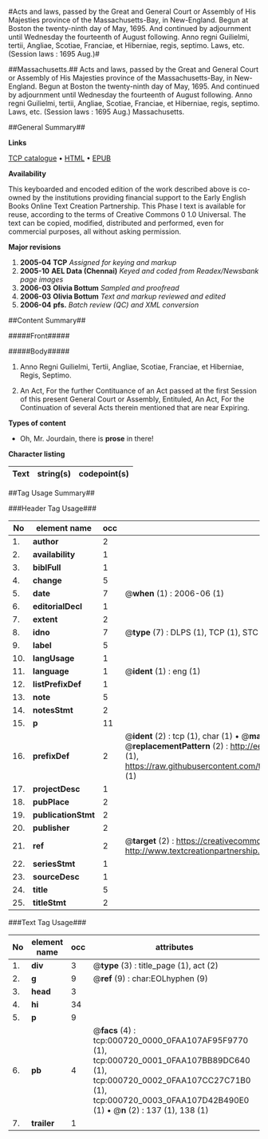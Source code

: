 #Acts and laws, passed by the Great and General Court or Assembly of His Majesties province of the Massachusetts-Bay, in New-England. Begun at Boston the twenty-ninth day of May, 1695. And continued by adjournment until Wednesday the fourteenth of August following. Anno regni Guilielmi, tertii, Angliae, Scotiae, Franciae, et Hiberniae, regis, septimo. Laws, etc. (Session laws : 1695 Aug.)#

##Massachusetts.##
Acts and laws, passed by the Great and General Court or Assembly of His Majesties province of the Massachusetts-Bay, in New-England. Begun at Boston the twenty-ninth day of May, 1695. And continued by adjournment until Wednesday the fourteenth of August following. Anno regni Guilielmi, tertii, Angliae, Scotiae, Franciae, et Hiberniae, regis, septimo.
Laws, etc. (Session laws : 1695 Aug.)
Massachusetts.

##General Summary##

**Links**

[TCP catalogue](http://www.ota.ox.ac.uk/tcp/)  • 
[HTML](http://tei.it.ox.ac.uk/tcp/Texts-HTML/free/N00/N00590.html)  • 
[EPUB](http://tei.it.ox.ac.uk/tcp/Texts-EPUB/free/N00/N00590.epub)

**Availability**

This keyboarded and encoded edition of the
	       work described above is co-owned by the institutions
	       providing financial support to the Early English Books
	       Online Text Creation Partnership. This Phase I text is
	       available for reuse, according to the terms of Creative
	       Commons 0 1.0 Universal. The text can be copied,
	       modified, distributed and performed, even for
	       commercial purposes, all without asking permission.

**Major revisions**

1. __2005-04__ __TCP__ *Assigned for keying and markup*
1. __2005-10__ __AEL Data (Chennai)__ *Keyed and coded from Readex/Newsbank page images*
1. __2006-03__ __Olivia Bottum__ *Sampled and proofread*
1. __2006-03__ __Olivia Bottum__ *Text and markup reviewed and edited*
1. __2006-04__ __pfs.__ *Batch review (QC) and XML conversion*

##Content Summary##

#####Front#####

#####Body#####

1. Anno Regni Guilielmi, Tertii, Angliae, Scotiae, Franciae, et Hiberniae, Regis, Septimo.

1. An Act, For the further Contituance of an Act passed at the first Session of this present General Court or Assembly, Entituled, An Act, For the Continuation of several Acts therein mentioned that are near Expiring.

**Types of content**

  * Oh, Mr. Jourdain, there is **prose** in there!

**Character listing**


|Text|string(s)|codepoint(s)|
|---|---|---|

##Tag Usage Summary##

###Header Tag Usage###

|No|element name|occ|attributes|
|---|---|---|---|
|1.|__author__|2||
|2.|__availability__|1||
|3.|__biblFull__|1||
|4.|__change__|5||
|5.|__date__|7| @__when__ (1) : 2006-06 (1)|
|6.|__editorialDecl__|1||
|7.|__extent__|2||
|8.|__idno__|7| @__type__ (7) : DLPS (1), TCP (1), STC (2), NOTIS (1), IMAGE-SET (1), EVANS-CITATION (1)|
|9.|__label__|5||
|10.|__langUsage__|1||
|11.|__language__|1| @__ident__ (1) : eng (1)|
|12.|__listPrefixDef__|1||
|13.|__note__|5||
|14.|__notesStmt__|2||
|15.|__p__|11||
|16.|__prefixDef__|2| @__ident__ (2) : tcp (1), char (1)  •  @__matchPattern__ (2) : ([0-9\-]+):([0-9IVX]+) (1), (.+) (1)  •  @__replacementPattern__ (2) : http://eebo.chadwyck.com/downloadtiff?vid=$1&page=$2 (1), https://raw.githubusercontent.com/textcreationpartnership/Texts/master/tcpchars.xml#$1 (1)|
|17.|__projectDesc__|1||
|18.|__pubPlace__|2||
|19.|__publicationStmt__|2||
|20.|__publisher__|2||
|21.|__ref__|2| @__target__ (2) : https://creativecommons.org/publicdomain/zero/1.0/ (1), http://www.textcreationpartnership.org/docs/. (1)|
|22.|__seriesStmt__|1||
|23.|__sourceDesc__|1||
|24.|__title__|5||
|25.|__titleStmt__|2||


###Text Tag Usage###

|No|element name|occ|attributes|
|---|---|---|---|
|1.|__div__|3| @__type__ (3) : title_page (1), act (2)|
|2.|__g__|9| @__ref__ (9) : char:EOLhyphen (9)|
|3.|__head__|3||
|4.|__hi__|34||
|5.|__p__|9||
|6.|__pb__|4| @__facs__ (4) : tcp:000720_0000_0FAA107AF95F9770 (1), tcp:000720_0001_0FAA107BB89DC640 (1), tcp:000720_0002_0FAA107CC27C71B0 (1), tcp:000720_0003_0FAA107D42B490E0 (1)  •  @__n__ (2) : 137 (1), 138 (1)|
|7.|__trailer__|1||
